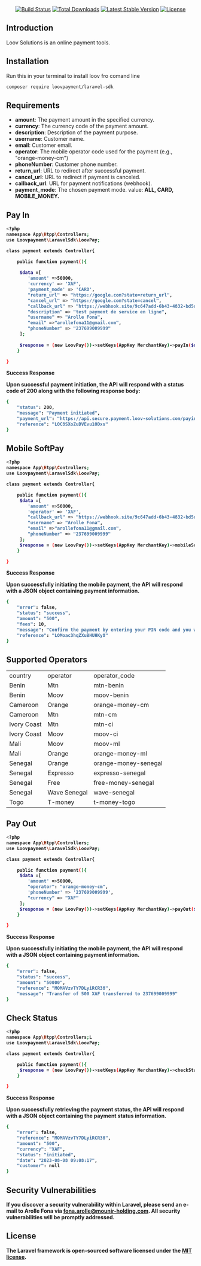 
<p align="center">
<a href="https://packagist.org/packages/loov-payment/laravel-sdk"><img src="https://github.com/laravel/framework/workflows/tests/badge.svg" alt="Build Status"></a>
<a href="https://packagist.org/packages/loov-payment/laravel-sdk"><img src="https://img.shields.io/packagist/dt/laravel/framework" alt="Total Downloads"></a>
<a href="https://packagist.org/packages/loov-payment/laravel-sdk"><img src="https://img.shields.io/packagist/v/laravel/framework" alt="Latest Stable Version"></a>
<a href="https://packagist.org/packages/loov-payment/laravel-sdk"><img src="https://img.shields.io/packagist/l/laravel/framework" alt="License"></a>
</p>


## Introduction

Loov Solutions is an online payment tools.



## Installation

Run this in your terminal to install loov fro comand line

``` bash
composer require loovpayment/laravel-sdk
```


## Requirements

<ul>
<li><b>amount</b>: The payment amount in the specified currency.</li>
<li><b>currency</b>: The currency code of the payment amount.</li>
<li><b>description</b>: Description of the payment purpose.</li>
<li><b>username</b>: Customer name.</li>
<li><b>email</b>: Customer email.</li>
<li><b>operator</b>: The mobile operator code used for the payment (e.g., "orange-money-cm")</li>
<li><b>phoneNumber</b>: Customer phone number.</li>
<li><b>return_url</b>: URL to redirect after successful payment.</li>
<li><b>cancel_url</b>: URL to redirect if payment is canceled.</li>
<li><b>callback_url</b>: URL for payment notifications (webhook).</li>
<li><b>payment_mode</b>: The chosen payment mode. value: <b>ALL<b>, <b>CARD<b>, <b>MOBILE_MONEY<b>.</li>
</ul>



## Pay In 

``` bash
<?php
namespace App\Htpp\Controllers;
use Loovpayment\LaravelSdk\LoovPay; 

class payment extends Controller{

    public function payment(){
        
     $data =[
        'amount' =>50000,
        'currency' => 'XAF',
        'payment_mode' => 'CARD',
        "return_url" => "https://google.com?state=return_url",
        "cancel_url" => "https://google.com?state=cancel",
        "callback_url" => "https://webhook.site/9c647add-6b43-4832-bd5d-db529c7c9b79",
        "description" => "test payment de service en ligne",
        "username" => "Arolle Fona",
        "email" =>"arollefona11@gmail.com",
        "phoneNumber" => "237699009999"
     ];
     
     $response = (new LoovPay())->setKeys(AppKey MerchantKey)->payIn($data);   
    }

}
``` 
<p>Success Response</p>

<p>Upon successful payment initiation, the API will respond with a status code of 200 along with the following response
 body:</p>

``` bash
{
    "status": 200,
    "message": "Payment initiated",
    "payment_url": "https://api.secure.payment.loov-solutions.com/payinit/oa7DZzEd8gwJ5PYQ",
    "reference": "LOC8SXoZuDVEvu1ODxs"
}
```



## Mobile SoftPay 

``` bash
<?php
namespace App\Htpp\Controllers;
use Loovpayment\LaravelSdk\LoovPay; 

class payment extends Controller{

    public function payment(){
     $data =[
        'amount' =>50000,
        'operator' => 'XAF',
        "callback_url" => "https://webhook.site/9c647add-6b43-4832-bd5d-db529c7c9b79",
        "username" => "Arolle Fona",
        "email" =>"arollefona11@gmail.com",
        "phoneNumber" => "237699009999"
     ];
     $response = (new LoovPay())->setKeys(AppKey MerchantKey)->mobileSoftPay($data);
    }

}
```

<p>Success Response</p>

<p>Upon successfully initiating the mobile payment, the API will respond with a JSON object containing payment information.</p>

``` bash
{
    "error": false,
    "status": "success",
    "amount": "500",
    "fees": 10,
    "message": "Confirm the payment by entering your PIN code and you will receive an SMS. Thank you for using Orange Money services.",
    "reference": "LOMoac3hqZXuBHUHKy8"
}
```



## Supported Operators


<table>
<tr>
<td>country</td>
<td>operator</td>
<td>operator_code</td>
</tr>
<tr>
<td>Benin</td>
<td>Mtn</td>
<td>mtn-benin</td>
</tr>
<tr>
<td>Benin</td>
<td>Moov</td>
<td>moov-benin</td>
</tr>
<tr>
<td>Cameroon</td>
<td>Orange</td>
<td>orange-money-cm</td>
</tr>
<tr>
<td>Cameroon</td>
<td>Mtn</td>
<td>mtn-cm</td>
</tr>
<tr>
<td>Ivory Coast</td>
<td>Mtn</td>
<td>mtn-ci</td>
</tr>
<tr>
<td>Ivory Coast</td>
<td>Moov</td>
<td>moov-ci</td>
</tr>
<tr>
<td>Mali</td>
<td>Moov</td>
<td>moov-ml</td>
</tr>
<tr>
<td>Mali</td>
<td>Orange</td>
<td>orange-money-ml</td>
</tr>
<tr>
<td>Senegal</td>
<td>Orange</td>
<td>orange-money-senegal</td>
</tr>
<tr>
<td>Senegal</td>
<td>Expresso</td>
<td>expresso-senegal</td>
</tr>
<tr>
<td>Senegal</td>
<td>Free</td>
<td>free-money-senegal</td>
</tr>
<tr>
<td>Senegal</td>
<td>Wave Senegal</td>
<td>wave-senegal</td>
</tr>
<tr>
<td>Togo</td>
<td>T-money</td>
<td>t-money-togo</td>
</tr>
</table>



## Pay Out

``` bash
<?php
namespace App\Htpp\Controllers;
use Loovpayment\LaravelSdk\LoovPay; 

class payment extends Controller{

    public function payment(){
     $data =[
        'amount' =>50000,
        "operator": "orange-money-cm",
        'phoneNumber' => '237699009999',
        "currency" => "XAF"
     ];
     $response = (new LoovPay())->setKeys(AppKey MerchantKey)->payOut($data);
    }

}
```

<p>Success Response</p>

<p>Upon successfully initiating the mobile payment, the API will respond with a JSON object containing payment information.</p>

``` bash
{
    "error": false,
    "status": "success",
    "amount": "50000",
    "reference": "MOMAVzvTY7DLyiRCR38",
    "message": "Transfer of 500 XAF transferred to 237699009999"
}
```



## Check Status

``` bash
<?php
namespace App\Htpp\Controllers;L
use Loovpayment\LaravelSdk\LoovPay;  

class payment extends Controller{

    public function payment(){
     $response = (new LoovPay())->setKeys(AppKey MerchantKey)->checkStatus($reference);
    }

}
```

<p>Success Response</p>

<p>Upon successfully retrieving the payment status, the API will respond with a JSON object containing the payment status information.</p>

``` bash
{
    "error": false,
    "reference": "MOMAVzvTY7DLyiRCR38",
    "amount": "500",
    "currency": "XAF",
    "status": "initiated",
    "date": "2023-08-08 09:08:17",
    "customer": null
}
```


## Security Vulnerabilities

If you discover a security vulnerability within Laravel, please send an e-mail to Arolle Fona via [fona.arolle@mounir-holding.com](mailto:fona.arolle@mounir-holding.com). All security vulnerabilities will be promptly addressed.

## License
The Laravel framework is open-sourced software licensed under the [MIT license](https://opensource.org/licenses/MIT).
